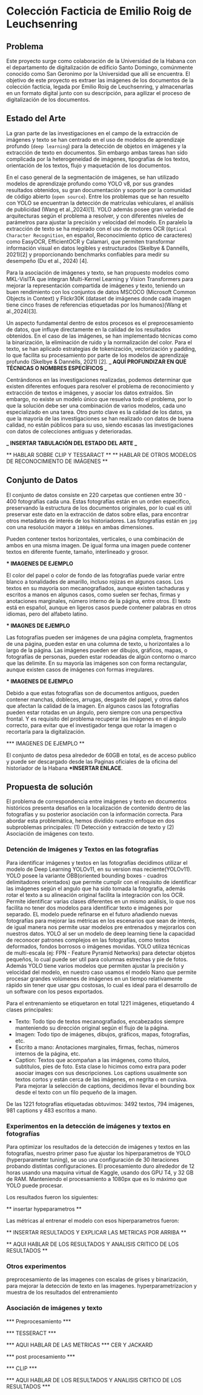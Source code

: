 # Colección Facticia de Emilio Roig de Leuchsenring

## Problema

Este proyecto surge como colaboración de la Universidad de la Habana con el departamento de digitalización de
edificio Santo Domingo, comúnmente conocido como San Geronimo por la Universidad que allí se encuentra.
El objetivo de este proyecto es extraer las imágenes de los documentos de la colección facticia, legada
por Emilio Roig de Leuchsenring, y almacenarlas en un formato digital junto con su descripción, para agilizar
el proceso de digitalización de los documentos.

## Estado del Arte

La gran parte de las investigaciones en el campo de la extracción de imágenes y texto se han centrado en el uso de modelos de
aprendizaje profundo (`deep learning`) para la detección de objetos en imágenes y la extracción de texto en documentos. Sin embargo
ambas tareas han sido complicada por la heterogeneidad de imágenes, tipografías de los textos, orientación de los textos, flujo y maquetación
de los documentos.

En el caso general de la segmentación de imágenes, se han utilizado modelos de aprendizaje profundo como YOLO v8, por sus grandes resultados
obtenidos, su gran documentación y soporte por la comunidad de código abierto (`open source`). Entre los problemas que se han resuelto con YOLO
se encuentran la detección de matrículas vehiculares, el análisis de publicidad (Wang et al.,2024)[1]. YOLO además posee gran variedad de arquitecturas
según el problema a resolver, y con diferentes niveles de parámetros para ajustar la precisión y velocidad del modelo. En paralelo la extracción de texto
se ha mejorado con el uso de motores OCR (`Optical Character Recognition`, en español, Reconocimiento óptico de caracteres) como EasyOCR, EfficientOCR y Calamari, que permiten transformar información visual en datos legibles y estructurados (Skelbye & Dannélls, 2021)[2] y proporcionando benchmarks confiables para medir su desempeño (Du et al., 2024) [4].

Para la asociación de imágenes y texto, se han propuesto modelos como MKL-VisITA
que integran Multi-Kernel Learning y Vision Transformers para mejorar la representación compartida de imágenes y texto, teniendo un
buen rendimiento con los conjuntos de datos MSCOCO (Microsoft Common Objects in Context) y Flickr30K (dataset de imágenes donde cada imagen tiene cinco frases de referencias etiquetadas por los humanos)(Wang et al.,2024)[3].

Un aspecto fundamental dentro de estos procesos es el preprocesamiento de datos, que influye directamente en la
calidad de los resultados obtenidos. En el caso de las imágenes, se han implementado técnicas como la binarización,
la eliminación de ruido y la normalización del color. Para el texto, se han aplicado estrategias de tokenización, vectorización y padding,
lo que facilita su procesamiento por parte de los modelos de aprendizaje profundo (Skelbye & Dannélls, 2021) [2].
**_ AQUÍ PROFUNDIZAR EN QUE TÉCNICAS O NOMBRES ESPECÍFICOS _**

Centrándonos en las investigaciones realizadas, podemos determinar que existen diferentes enfoques para resolver el problema de reconocimiento y extracción de textos e imágenes, y asociar los datos extraídos. Sin embargo, no existe un modelo único que resuelva todo el problema, por lo que la solución debe ser una combinación de varios modelos, cada uno especializado en una tarea. Otro punto clave es la calidad de los datos, ya que la mayoría de las investigaciones se han realizado con datos de buena calidad, no están públicos para su uso, siendo escasas las investigaciones con datos de colecciones antiguas y deterioradas.

**_ INSERTAR TABULACIÓN DEL ESTADO DEL ARTE _**

** HABLAR SOBRE CLIP Y TESSARACT **
** HABLAR DE OTROS MODELOS DE RECONOCIMIENTO DE IMÁGENES **

## Conjunto de Datos

El conjunto de datos consiste en 220 carpetas que contienen entre 30 - 400 fotografías cada una. Estas fotografías están en un orden especifico, preservando la estructura de los documentos originales, por lo cual es útil preservar este dato en la extracción de datos sobre ellas, para encontrar otros metadatos de interés de los historiadores. Las fotografías están en `jpg` con una resolución mayor a `1080px` en ambas dimensiones.

Pueden contener textos horizontales, verticales, o una combinación de ambos en una misma imagen. De igual forma una imagen puede contener textos en diferente fuente, tamaño, interlineado y grosor.

**\* IMAGENES DE EJEMPLO**

El color del papel o color de fondo de las fotografías puede variar entre blanco a tonalidades de amarillo, incluso rojizas en algunos casos. Los textos en su mayoría son mecanografiados, aunque existen tachaduras y escritos a manos en algunos casos, como suelen ser fechas, firmas y anotaciones marginales, número interno de la página, entre otros. El texto está en español, aunque en ligeros casos puede contener palabras en otros idiomas, pero del alfabeto latino.

**\* IMAGNES DE EJEMPLO**

Las fotografías pueden ser imágenes de una página completa, fragmentos de una página, pueden estar en una columna de texto, u horizontales a lo largo de la página. Las imágenes pueden ser dibujos, gráficos, mapas, o fotografías de personas, pueden estar rodeadas de algún contorno o marco que las delimite. En su mayoría las imágenes son con forma rectangular, aunque existen casos de imágenes con formas irregulares.

**\* IMAGENES DE EJEMPLO**

Debido a que estas fotografías son de documentos antiguos, pueden contener manchas, dobleces, arrugas, desgaste del papel, y otros daños que afectan la calidad de la imagen. En algunos casos las fotografías pueden estar rotadas en un ángulo, pero siempre con una perspectiva frontal. Y es requisito del problema recuperar las imágenes en el ángulo correcto, para evitar que el investigador tenga que rotar la imagen o recortarla para la digitalización.

**\* IMAGENES DE EJEMPLO **

El conjunto de datos pesa alrededor de 60GB en total, es de acceso publico y puede ser descargado desde las Paginas oficiales de la oficina del historiador de la Habana **\*INSERTAR ENLACE**.

## Propuesta de solución

El problema de correspondencia entre imágenes y texto en documentos históricos presenta desafíos en la localización de contenido dentro de las fotografías y su posterior asociación con la información correcta. Para abordar esta problemática, hemos dividido nuestro enfoque en dos subproblemas principales: (1) Detección y extracción de texto y (2) Asociación de imágenes con texto.

### Detención de Imágenes y Textos en las fotografías

Para identificar imágenes y textos en las fotografías decidimos utilizar el modelo de Deep Learning YOLOv11, en su version mas reciente(YOLOv11). YOLO posee la variante OBB(oriented bounding boxes - cuadros delimitadores orientados) que permite cumplir con el requisito de identificar las imágenes según el angulo que ha sido tomada la fotografía, además rotar el texto a su alineación original facilita la integración con los OCR. Permite identificar varias clases diferentes en un mismo análisis, lo que nos facilita no tener dos modelos para identificar texto e imágenes por separado. EL modelo puede refinarse en el futuro añadiendo nuevas fotografías para mejorar las métricas en los escenarios que sean de interés, de igual manera nos permite usar modelos pre entrenados y mejorarlos con nuestros datos. YOLO al ser un modelo de deep learning tiene la capacidad de reconocer patrones complejos en las fotografías, como textos deformados, fondos borrosos o imágenes movidas. YOLO utiliza técnicas de multi-escala (ej: FPN - Feature Pyramid Networks) para detectar objetos pequeños, lo cual puede ser util para columnas estrechas y pie de fotos. Además YOLO tiene varios modelos que permiten ajustar la precisión y velocidad del modelo, en nuestro caso usamos el modelo Nano que permite procesar grandes volúmenes de imágenes en un tiempo relativamente rápido sin tener que usar gpu costosas, lo cual es ideal para el desarrollo de un software con los pesos exportados.

Para el entrenamiento se etiquetaron en total 1221 imágenes, etiquetando 4 clases principales:

- Texto: Todo tipo de textos mecanografiados, encabezados siempre manteniendo su dirección original según el flujo de la página.
- Imagen: Todo tipo de imágenes, dibujos, gráficos, mapas, fotografías, etc.
- Escrito a mano: Anotaciones marginales, firmas, fechas, números internos de la página, etc.
- Caption: Textos que acompañan a las imágenes, como títulos, subtítulos, pies de foto. Esta clase lo hicimos como extra para poder asociar images con sus descripciones. Los captions usualmente son textos cortos y están cerca de las imágenes, en negrita o en cursiva. Para mejorar la selección de captions, decidimos llevar el bounding box desde el texto con un filo pequeño de la imagen.

De las 1221 fotografías etiquetadas obtuvimos: 3492 textos, 794 imágenes, 981 captions y 483 escritos a mano.

### Experimentos en la detección de imágenes y textos en fotografías

Para optimizar los resultados de la detección de imágenes y textos en las fotografías, nuestro primer paso fue ajustar los hiperparametros de YOLO (hyperparameter tuning), se uso una configuración de 30 iteraciones probando distintas configuraciones. El procesamiento duro alrededor de 12 horas usando una maquina virtual de Kaggle, usando dos GPU T4, y 32 GB de RAM. Manteniendo el procesamiento a 1080px que es lo máximo que YOLO puede procesar. 

Los resultados fueron los siguientes:

** insertar hypeparametros **

Las métricas al entrenar el modelo con esos hiperparametros fueron:

** INSERTAR RESULTADOS Y EXPLICAR LAS METRICAS POR ARRIBA **


** AQUI HABLAR DE LOS RESULTADOS Y ANALISIS CRITICO DE LOS RESULTADOS **

### Otros experimentos

preprocesamiento de las imagenes con escalas de grises y binarización, para mejorar la detección de texto en las imagenes.
hyperparametrizacion y muestra de los resultados del entrenamiento

### Asociación de imágenes y texto

*** Preprocesamiento ***

*** TESSERACT ***

*** AQUI HABLAR DE LAS METRICAS *** CER Y JACKARD

*** post procesamiento ***

*** CLIP ***

*** AQUI HABLAR DE LOS RESULTADOS Y ANALISIS CRITICO DE LOS RESULTADOS ***


